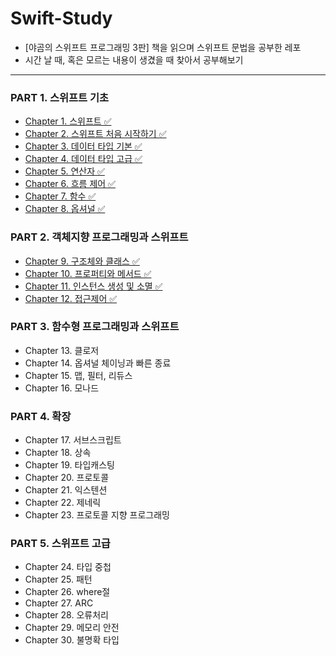 # **Swift-Study**
- [야곰의 스위프트 프로그래밍 3판] 책을 읽으며 스위프트 문법을 공부한 레포
- 시간 날 때, 혹은 모르는 내용이 생겼을 때 찾아서 공부해보기
----

### **PART 1. 스위프트 기초**
- [Chapter 1. 스위프트 ✅](https://github.com/kybeen/Swift-Study/blob/main/Chapter1/Chapter1.md)
- [Chapter 2. 스위프트 처음 시작하기 ✅](https://github.com/kybeen/Swift-Study/blob/main/Chapter2/Chapter2.md)
- [Chapter 3. 데이터 타입 기본 ✅](https://github.com/kybeen/Swift-Study/blob/main/Chapter3/Chapter3.md)
- [Chapter 4. 데이터 타입 고급 ✅](https://github.com/kybeen/Swift-Study/blob/main/Chapter4/Chapter4.md)
- [Chapter 5. 연산자 ✅](https://github.com/kybeen/Swift-Study/blob/main/Chapter5/Chapter5.md)
- [Chapter 6. 흐름 제어 ✅](https://github.com/kybeen/Swift-Study/blob/main/Chapter6/Chapter6.md)
- [Chapter 7. 함수 ✅](https://github.com/kybeen/Swift-Study/blob/main/Chapter7/Chapter7.md)
- [Chapter 8. 옵셔널 ✅](https://github.com/kybeen/Swift-Study/blob/main/Chapter8/Chapter8.md)

### **PART 2. 객체지향 프로그래밍과 스위프트**
- [Chapter 9. 구조체와 클래스 ✅](https://github.com/kybeen/Swift-Study/blob/main/Chapter9/Chapter9.md)
- [Chapter 10. 프로퍼티와 메서드 ✅](https://github.com/kybeen/Swift-Study/blob/main/Chapter10/Chapter10.md)
- [Chapter 11. 인스턴스 생성 및 소멸 ✅](https://github.com/kybeen/Swift-Study/blob/main/Chapter11/Chapter11.md)
- [Chapter 12. 접근제어 ✅](https://github.com/kybeen/Swift-Study/blob/main/Chapter12/Chapter12.md)

### **PART 3. 함수형 프로그래밍과 스위프트**
- Chapter 13. 클로저
- Chapter 14. 옵셔널 체이닝과 빠른 종료
- Chapter 15. 맵, 필터, 리듀스
- Chapter 16. 모나드

### **PART 4. 확장**
- Chapter 17. 서브스크립트
- Chapter 18. 상속
- Chapter 19. 타입캐스팅
- Chapter 20. 프로토콜
- Chapter 21. 익스텐션
- Chapter 22. 제네릭
- Chapter 23. 프로토콜 지향 프로그래밍

### **PART 5. 스위프트 고급**
- Chapter 24. 타입 중첩
- Chapter 25. 패턴
- Chapter 26. where절
- Chapter 27. ARC
- Chapter 28. 오류처리
- Chapter 29. 메모리 안전
- Chapter 30. 불명확 타입